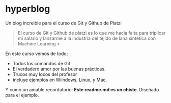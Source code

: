 # hyperblog
Un blog increible para el curso de Git y Github de Platzi
>El curso de Git y Github de platzi es lo que me hacia falta para triplicar mi salario y lanzarme a la industria del tejido de lana sintética con Machine Learning >

En este curso vemos de todo;
* Todos los comandos de Git
* El verdadero amor por las  buenas prácticas.
* Trucos muy locos del profesor
* incluye ejemplos en Wiindows, Linux, y Mac.

Y como un amable recordatorio: **Este readme.md es un chiste**. Diseñado para el ejemplo.